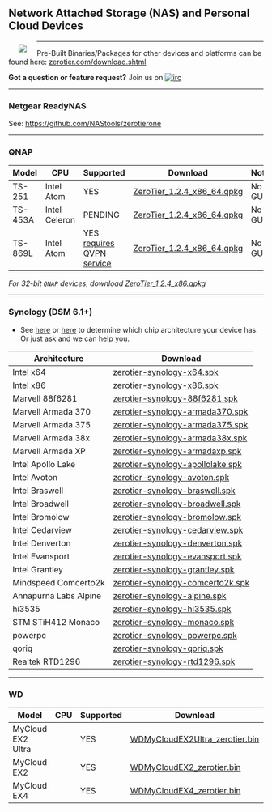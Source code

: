 ## Network Attached Storage (NAS) and Personal Cloud Devices

<a href="https://www.zerotier.com"><img src="https://github.com/zerotier/ZeroTierOne/raw/master/artwork/AppIcon_87x87.png" align="left" hspace="20" vspace="6"></a>

<hr>

Pre-Built Binaries/Packages for other devices and platforms can be found here: [zerotier.com/download.shtml](https://zerotier.com/download.shtml?pk_campaign=github_zerotiernas)

**Got a question or feature request?** Join us on [![irc](https://img.shields.io/badge/IRC-%23zerotier%20on%20freenode-orange.svg)](https://webchat.freenode.net/?channels=zerotier)
***

### Netgear ReadyNAS

See: https://github.com/NAStools/zerotierone
***

### QNAP

| Model | CPU | Supported | Download | Notes |
| --- | --- | --- | --- | --- |
| TS-251  | Intel Atom    | YES                               | [ZeroTier_1.2.4_x86_64.qpkg](https://download.zerotier.com/dist/ZeroTier_1.2.4_x86_64.qpkg?pk_campaign=github_zerotiernas) | No GUI |
| TS-453A | Intel Celeron | PENDING                           | [ZeroTier_1.2.4_x86_64.qpkg](https://download.zerotier.com/dist/ZeroTier_1.2.4_x86_64.qpkg?pk_campaign=github_zerotiernas) | No GUI |
| TS-869L | Intel Atom    | YES [requires QVPN service](http://docs.qnap.com/nas/4.3/cat2/en/index.html?qvpn.htm)       | [ZeroTier_1.2.4_x86_64.qpkg](https://download.zerotier.com/dist/ZeroTier_1.2.4_x86_64.qpkg?pk_campaign=github_zerotiernas) | No GUI |
*For 32-bit `QNAP` devices, download [ZeroTier_1.2.4_x86.qpkg](https://download.zerotier.com/dist/ZeroTier_1.2.4_x86.qpkg?pk_campaign=github_zerotiernas)*
***

### Synology (DSM 6.1+)

 - See [here](https://github.com/SynoCommunity/spksrc/wiki/Architecture-per-Synology-model) or [here](https://www.synology.com/en-us/knowledgebase/DSM/tutorial/General/What_kind_of_CPU_does_my_NAS_have) to determine which chip architecture your device has. Or just ask and we can help you.

| Architecture | Download |
| --- | --- |
| Intel x64  | [zerotier-synology-x64.spk](https://download.zerotier.com/dist/zerotier-synology-x64.spk?pk_campaign=github_zerotiernas) |
| Intel x86  | [zerotier-synology-x86.spk](https://download.zerotier.com/dist/zerotier-synology-x86.spk?pk_campaign=github_zerotiernas) |
| Marvell 88f6281  | [zerotier-synology-88f6281.spk](https://download.zerotier.com/dist/zerotier-synology-88f6281.spk?pk_campaign=github_zerotiernas) |
| Marvell Armada 370  | [zerotier-synology-armada370.spk](https://download.zerotier.com/dist/zerotier-synology-armada370.spk?pk_campaign=github_zerotiernas) |
| Marvell Armada 375  | [zerotier-synology-armada375.spk](https://download.zerotier.com/dist/zerotier-synology-armada375.spk?pk_campaign=github_zerotiernas) |
| Marvell Armada 38x  | [zerotier-synology-armada38x.spk](https://download.zerotier.com/dist/zerotier-synology-armada38x.spk?pk_campaign=github_zerotiernas) |
| Marvell Armada XP  | [zerotier-synology-armadaxp.spk](https://download.zerotier.com/dist/zerotier-synology-armadaxp.spk?pk_campaign=github_zerotiernas) |
| Intel Apollo Lake  | [zerotier-synology-apollolake.spk](https://download.zerotier.com/dist/zerotier-synology-apollolake.spk?pk_campaign=github_zerotiernas) |
| Intel Avoton  | [zerotier-synology-avoton.spk](https://download.zerotier.com/dist/zerotier-synology-avoton.spk?pk_campaign=github_zerotiernas) |
| Intel Braswell  | [zerotier-synology-braswell.spk](https://download.zerotier.com/dist/zerotier-synology-braswell.spk?pk_campaign=github_zerotiernas) |
| Intel Broadwell  | [zerotier-synology-broadwell.spk](https://download.zerotier.com/dist/zerotier-synology-broadwell.spk?pk_campaign=github_zerotiernas) |
| Intel Bromolow  | [zerotier-synology-bromolow.spk](https://download.zerotier.com/dist/zerotier-synology-bromolow.spk?pk_campaign=github_zerotiernas) |
| Intel Cedarview  | [zerotier-synology-cedarview.spk](https://download.zerotier.com/dist/zerotier-synology-cedarview.spk?pk_campaign=github_zerotiernas) |
| Intel Denverton  | [zerotier-synology-denverton.spk](https://download.zerotier.com/dist/zerotier-synology-denverton.spk?pk_campaign=github_zerotiernas) |
| Intel Evansport  | [zerotier-synology-evansport.spk](https://download.zerotier.com/dist/zerotier-synology-evansport.spk?pk_campaign=github_zerotiernas) |
| Intel Grantley  | [zerotier-synology-grantley.spk](https://download.zerotier.com/dist/zerotier-synology-grantley.spk?pk_campaign=github_zerotiernas) |
| Mindspeed Comcerto2k  | [zerotier-synology-comcerto2k.spk](https://download.zerotier.com/dist/zerotier-synology-comcerto2k.spk?pk_campaign=github_zerotiernas) |
| Annapurna Labs Alpine   | [zerotier-synology-alpine.spk](https://download.zerotier.com/dist/zerotier-synology-alpine.spk?pk_campaign=github_zerotiernas) |
| hi3535  | [zerotier-synology-hi3535.spk](https://download.zerotier.com/dist/zerotier-synology-hi3535.spk?pk_campaign=github_zerotiernas) |
| STM STiH412 Monaco  | [zerotier-synology-monaco.spk](https://download.zerotier.com/dist/zerotier-synology-monaco.spk?pk_campaign=github_zerotiernas) |
| powerpc  | [zerotier-synology-powerpc.spk](https://download.zerotier.com/dist/zerotier-synology-powerpc.spk?pk_campaign=github_zerotiernas) |
| qoriq  | [zerotier-synology-qoriq.spk](https://download.zerotier.com/dist/zerotier-synology-qoriq.spk?pk_campaign=github_zerotiernas) |
| Realtek RTD1296  | [zerotier-synology-rtd1296.spk](https://download.zerotier.com/dist/zerotier-synology-rtd1296.spk?pk_campaign=github_zerotiernas) |
***

### WD

| Model | CPU | Supported | Download | Notes |
| --- | --- | --- | --- | --- |
| MyCloud EX2 Ultra | | YES | [WDMyCloudEX2Ultra_zerotier.bin](https://download.zerotier.com/dist/WDMyCloudEX2Ultra_zerotier.bin?pk_campaign=github_zerotiernas) | No GUI |
| MyCloud EX2       | | YES | [WDMyCloudEX2_zerotier.bin](https://download.zerotier.com/dist/WDMyCloudEX2_zerotier.bin?pk_campaign=github_zerotiernas)           | No GUI |
| MyCloud EX4       | | YES | [WDMyCloudEX4_zerotier.bin](https://download.zerotier.com/dist/WDMyCloudEX4_zerotier.bin?pk_campaign=github_zerotiernas)           | No GUI |
